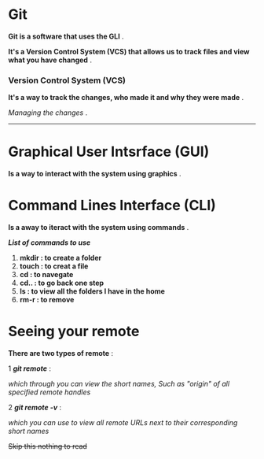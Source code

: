 # Git
**Git is a software that uses the GLI** .

**It's a Version Control System (VCS) that allows us to track files and view what you have changed** .

### Version Control System (VCS) 

**It's a way to track the changes, who made it and why they were made** .

*_Managing the changes_* .

---
# Graphical User Intsrface (GUI) 

**Is a way to interact with the system using graphics** .

# Command Lines Interface (CLI)

**Is a away to iteract with the system using commands** .

***List of commands to use*** 

1. **mkdir : to create a folder**
2. **touch : to creat a file** 
3. **cd : to navegate** 
4. **cd.. : to go back one step**
5. **ls : to view all the folders I have in the home** 
6. **rm-r : to remove**

# Seeing your remote 

**There are two types of remote** :

1 ***git remote*** :

*_which through you can view the  short names, Such as "origin" of all specified remote handles_* 

2 ***git remote -v*** :

*_which you can use to view all remote URLs next to their corresponding short names_*

~~Skip this nothing to read~~